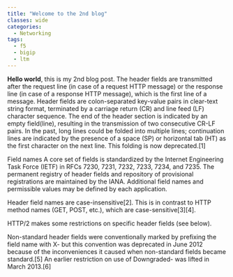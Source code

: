 ```yaml
---
title: "Welcome to the 2nd blog"
classes: wide
categories:
  - Networking
tags:
  - f5
  - bigip
  - ltm
---
```


**Hello world**, this is my 2nd blog post. The header fields are transmitted after the request line (in case of a request HTTP message) or the response line (in case of a response HTTP message), which is the first line of a message. Header fields are colon-separated key-value pairs in clear-text string format, terminated by a carriage return (CR) and line feed (LF) character sequence. The end of the header section is indicated by an empty field(line), resulting in the transmission of two consecutive CR-LF pairs. In the past, long lines could be folded into multiple lines; continuation lines are indicated by the presence of a space (SP) or horizontal tab (HT) as the first character on the next line. This folding is now deprecated.[1]

Field names
A core set of fields is standardized by the Internet Engineering Task Force (IETF) in RFCs 7230, 7231, 7232, 7233, 7234, and 7235. The permanent registry of header fields and repository of provisional registrations are maintained by the IANA. Additional field names and permissible values may be defined by each application.

Header field names are case-insensitive[2]. This is in contrast to HTTP method names (GET, POST, etc.), which are case-sensitive[3][4].

HTTP/2 makes some restrictions on specific header fields (see below).

Non-standard header fields were conventionally marked by prefixing the field name with X- but this convention was deprecated in June 2012 because of the inconveniences it caused when non-standard fields became standard.[5] An earlier restriction on use of Downgraded- was lifted in March 2013.[6]